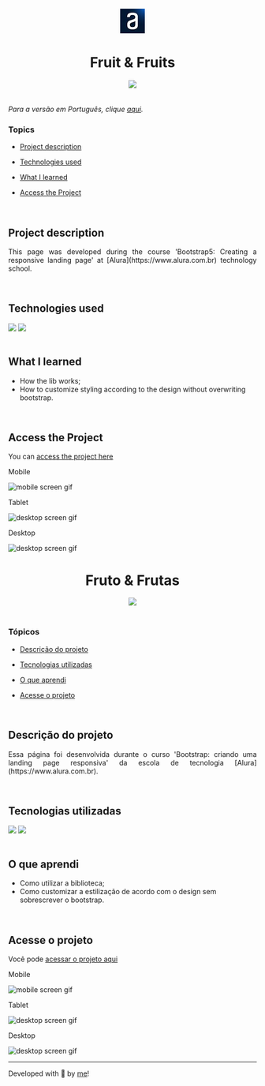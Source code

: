 <p align='center'> <img src="./src/alura.jpg" alt="alura logo"> </p>

<h1 align='center'>Fruit & Fruits</h1>

<div align='center'>
	<img src="http://img.shields.io/static/v1?label=STATUS&message=DEVELOPING&color=yellow&style=for-the-badge"/>
</div>

<br>

_Para a versão em Português, clique [aqui](#portuguese)._


### Topics

- [Project description](#project-description)

- [Technologies used](#technologies-used)

- [What I learned](#what-I-learned)

- [Access the Project](#access-the-project)

<br>


## Project description

<p align="justify">
	This page was developed during the course 'Bootstrap5: Creating a responsive landing page' at [Alura](https://www.alura.com.br) technology school.
</p>

<br>

## Technologies used

<div>
  <img src="https://img.shields.io/badge/HTML5-E34F26?style=for-the-badge&logo=html5&logoColor=white">
  <img src="https://img.shields.io/badge/CSS3-1572B6?style=for-the-badge&logo=css3&logoColor=white">
</div>

<br>

## What I learned

- How the lib works;
- How to customize styling according to the design without overwriting bootstrap.

<br>

 ## Access the Project

You can [access the project here](https://caroline-barbosa-vilar.github.io/fruit-fruits-bootstrap/) 

Mobile

<img src="./src/fruits-bootstrap-mobile-screen.gif" alt="mobile screen gif">

Tablet 

<img src="./src/fruits-bootstrap-tablet-screen.gif" alt="desktop screen gif">

Desktop 

<img src="./src/fruits-bootstrap-desktop-screen.gif" alt="desktop screen gif"> 

<br>

<div id="portuguese">


<h1 align='center'>Fruto & Frutas</h1>


<div align='center'>
	<img src="http://img.shields.io/static/v1?label=STATUS&message=DEVELOPING&color=yellow&style=for-the-badge"/>
</div>

<br>

### Tópicos 

- [Descrição do projeto](#descrição-do-projeto)

- [Tecnologias utilizadas](#tecnologias-utilizadas)

- [O que aprendi](#o-que-aprendi)

- [Acesse o projeto](#acesse-o-projeto)

<br>

## Descrição do projeto 

<p align="justify">
	Essa página foi desenvolvida durante o curso 'Bootstrap: criando uma landing page responsiva' da escola de tecnologia [Alura](https://www.alura.com.br).
</p>

<br>

## Tecnologias utilizadas

<div>
  <img src="https://img.shields.io/badge/HTML5-E34F26?style=for-the-badge&logo=html5&logoColor=white">
  <img src="https://img.shields.io/badge/CSS3-1572B6?style=for-the-badge&logo=css3&logoColor=white">
</div>

<br>

## O que aprendi

- Como utilizar a biblioteca;
- Como customizar a estilização de acordo com o design sem sobrescrever o bootstrap.

<br>

## Acesse o projeto

Você pode [acessar o projeto aqui](https://caroline-barbosa-vilar.github.io/fruit-fruits-bootstrap/) 

Mobile

<img src="./src/fruits-bootstrap-mobile-screen.gif" alt="mobile screen gif">

Tablet 

<img src="./src/fruits-bootstrap-tablet-screen.gif" alt="desktop screen gif">

Desktop 

<img src="./src/fruits-bootstrap-desktop-screen.gif" alt="desktop screen gif">
<br>
<hr>

Developed with 🧡 by [me](https://www.linkedin.com/in/carolinebarbosavilar/)!

